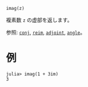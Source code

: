 ```
imag(z)
```

複素数 `z` の虚部を返します。

参照: [`conj`](@ref), [`reim`](@ref), [`adjoint`](@ref), [`angle`](@ref)。

# 例

```jldoctest
julia> imag(1 + 3im)
3
```
